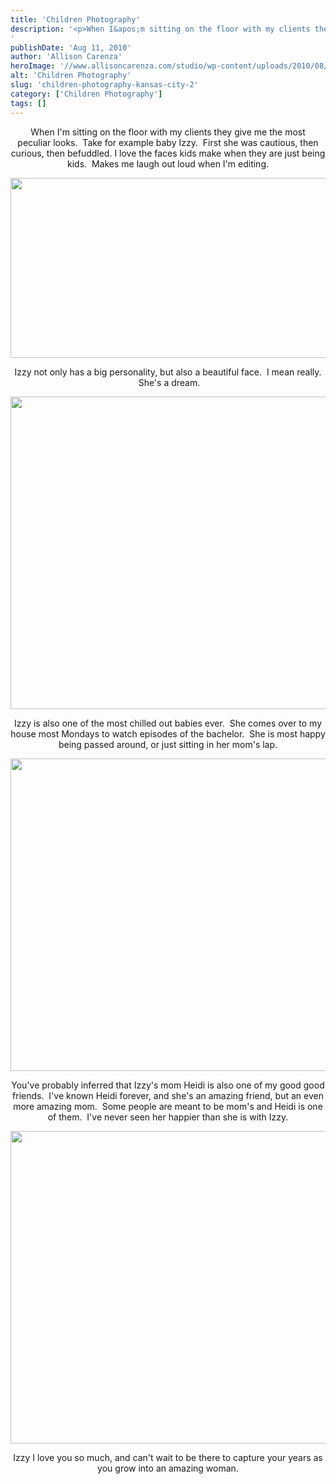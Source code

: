 ```yaml
---
title: 'Children Photography'
description: '<p>When I&apos;m sitting on the floor with my clients they give me the most peculiar looks.  Take for example baby Izzy. [&hellip;]</p>
'
publishDate: 'Aug 11, 2010'
author: 'Allison Carenza'
heroImage: '//www.allisoncarenza.com/studio/wp-content/uploads/2010/08/iz1.jpg'
alt: 'Children Photography'
slug: 'children-photography-kansas-city-2'
category: ['Children Photography']
tags: []
---
```


<p style="text-align: center;">When I&apos;m sitting on the floor with my clients they give me the most peculiar looks.  Take for example baby Izzy.  First she was cautious, then curious, then befuddled. I love the faces kids make when they are just being kids.  Makes me laugh out loud when I&apos;m editing.</p>
<p style="text-align: center;"><a rel="attachment wp-att-1202" href="http://www.allisoncarenza.com/archives/children-photography-kansas-city-2/iz1/"><img class="aligncenter size-full wp-image-1202" title="iz1" src="http://www.allisoncarenza.com/studio/wp-content/uploads/2010/08/iz1.jpg" alt="" width="720" height="288" srcset="/media/iz1.jpg 1000w, /media/iz1-300x120.jpg 300w, /media/iz1-768x307.jpg 768w" sizes="(max-width: 720px) 100vw, 720px" /></a></p>
<p style="text-align: center;">Izzy not only has a big personality, but also a beautiful face.  I mean really.  She&apos;s a dream.</p>
<p><a rel="attachment wp-att-1204" href="http://www.allisoncarenza.com/archives/children-photography-kansas-city-2/iz3/"><img class="aligncenter size-full wp-image-1204" title="iz3" src="http://www.allisoncarenza.com/studio/wp-content/uploads/2010/08/iz3.jpg" alt="" width="750" height="500" srcset="/media/iz3.jpg 750w, /media/iz3-300x200.jpg 300w" sizes="(max-width: 750px) 100vw, 750px" /></a></p>
<p style="text-align: center;">Izzy is also one of the most chilled out babies ever.  She comes over to my house most Mondays to watch episodes of the bachelor.  She is most happy being passed around, or just sitting in her mom&apos;s lap.</p>
<p><a rel="attachment wp-att-1203" href="http://www.allisoncarenza.com/archives/children-photography-kansas-city-2/iz2/"><img class="aligncenter size-full wp-image-1203" title="iz2" src="http://www.allisoncarenza.com/studio/wp-content/uploads/2010/08/iz2.jpg" alt="" width="751" height="500" srcset="/media/iz2.jpg 751w, /media/iz2-300x200.jpg 300w" sizes="(max-width: 751px) 100vw, 751px" /></a></p>
<p style="text-align: center;">You&apos;ve probably inferred that Izzy&apos;s mom Heidi is also one of my good good friends.  I&apos;ve known Heidi forever, and she&apos;s an amazing friend, but an even more amazing mom.  Some people are meant to be mom&apos;s and Heidi is one of them.  I&apos;ve never seen her happier than she is with Izzy.</p>
<p><a rel="attachment wp-att-1205" href="http://www.allisoncarenza.com/archives/children-photography-kansas-city-2/iz4/"><img class="aligncenter size-full wp-image-1205" title="iz4" src="http://www.allisoncarenza.com/studio/wp-content/uploads/2010/08/iz4.jpg" alt="" width="751" height="500" srcset="/media/iz4.jpg 751w, /media/iz4-300x200.jpg 300w" sizes="(max-width: 751px) 100vw, 751px" /></a></p>
<p style="text-align: center;">Izzy I love you so much, and can&apos;t wait to be there to capture your years as you grow into an amazing woman.</p>

